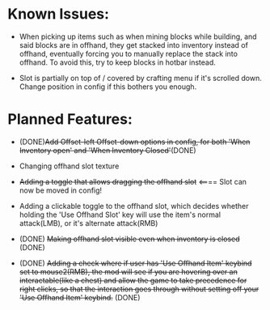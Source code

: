 # Known Issues:

- When picking up items such as when mining blocks while building, and said blocks are in offhand, they get stacked into inventory instead of offhand, eventually forcing you to manually replace the stack into offhand. To avoid this, try to keep blocks in hotbar instead.

- Slot is partially on top of / covered by crafting menu if it's scrolled down. Change position in config if this bothers you enough.

# Planned Features:

- (DONE)~~Add Offset-left Offset-down options in config, for both 'When Inventory open' and 'When Inventory Closed'~~(DONE)

- Changing offhand slot texture

- ~~Adding a toggle that allows dragging the offhand slot~~  <==== Slot can now be moved in config!

- Adding a clickable toggle to the offhand slot, which decides whether holding the 'Use Offhand Slot' key will use the item's normal attack(LMB), or it's alternate attack(RMB)

- (DONE) ~~Making offhand slot visible even when inventory is closed~~ (DONE)

- (DONE) ~~Adding a check where if user has 'Use Offhand Item' keybind set to mouse2(RMB), the mod will see if you are hovering over an interactable(like a chest) and allow the game to take precedence for right clicks, so that the interaction goes through without setting off your 'Use Offhand Item' keybind.~~ (DONE)